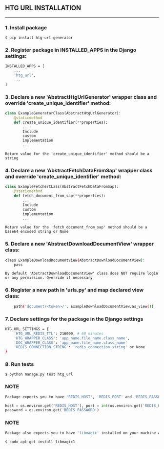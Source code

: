 ## HTG URL INSTALLATION

***

### 1. Install package

```shell
$ pip install htg-url-generator
```

### 2. Register package in INSTALLED_APPS in the Django settings:

```sh
INSTALLED_APPS = [
    ...
    'htg_url',
    ...
]
```

### 3. Declare a new 'AbstractHtgUrlGenerator' wrapper class and override 'create_unique_identifier' method:

```python
class ExampleGeneratorClass(AbstractHtgUrlGenerator):
    @staticmethod
    def create_unique_identifier(**properties):
        ...
        Include
        custom
        implementation
        ...
```

```shell
Return value for the 'create_unique_identifier' method should be a string
```

### 4. Declare a new 'AbstractFetchDataFromSap' wrapper class and override 'create_unique_identifier' method:

```python
class ExampleFetcherCLass(AbstractFetchDataFromSap):
    @staticmethod
    def fetch_document_from_sap(**properties):
        ...
        Include
        custom
        implementation
        ...
```

```shell
Return value for the 'fetch_document_from_sap' method should be a base64 encoded string or None
```

### 5. Declare a new 'AbstractDownloadDocumentView' wrapper class:

```sh
class ExampleDownloadDocumentView(AbstractDownloadDocumentView):
    pass
```

```shell
By default 'AbstractDownloadDocumentView' class does NOT require login or any permission. Override if necessary
```

### 6. Register a new path in 'urls.py' and map declared view class:

```sh
    path('document/<token>/', ExampleDownloadDocumentView.as_view())
```

### 7. Declare settings for the package in the Django settings

```sh
HTG_URL_SETTINGS = {
    'HTG_URL_REDIS_TTL': 216000, # 60 minutes
    'HTG_WRAPPER_CLASS': 'app_name.file_name.class_name',
    'DOC_WRAPPER_CLASS': 'app_name.file_name.class_name'
    'REDIS_CONNECTION_STRING': 'redis_connection_string' or None
}
```

### 8. Run tests

```shell
$ python manage.py test htg_url
```

### NOTE

```sh
Package expects you to have 'REDIS_HOST', 'REDIS_PORT' and 'REDIS_PASSWORD' environment variables as follows:
```

```python
host = os.environ.get('REDIS_HOST'), port = int(os.environ.get('REDIS_PORT')),
password = os.environ.get('REDIS_PASSWORD')
```

### NOTE

```sh
Package also expects you to have 'libmagic' installed on your machine as 'python-magic' library depends on it:
```

```shell
$ sudo apt-get install libmagic1
```